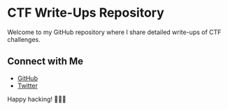 # CTF Write-Ups Repository

Welcome to my GitHub repository where I share detailed write-ups of CTF challenges.

## Connect with Me

- [GitHub](https://github.com/m4k2)
- [Twitter](https://twitter.com/0x_m4k2)

Happy hacking! 🚀👨‍💻
